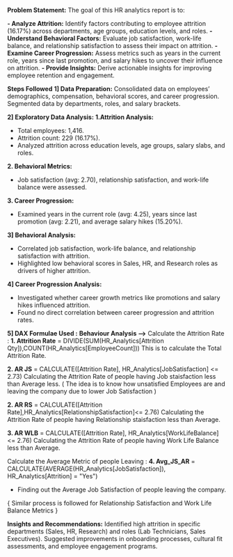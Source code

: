 **Problem Statement:**
The goal of this HR analytics report is to:

**- Analyze Attrition:** Identify factors contributing to employee attrition (16.17%) across departments, age groups, education levels, and roles.
**- Understand Behavioral Factors:** Evaluate job satisfaction, work-life balance, and relationship satisfaction to assess their impact on attrition.
**- Examine Career Progression:** Assess metrics such as years in the current role, years since last promotion, and salary hikes to uncover their influence on attrition.
**- Provide Insights:** Derive actionable insights for improving employee retention and engagement.

**Steps Followed**
**1] Data Preparation:**
Consolidated data on employees’ demographics, compensation, behavioral scores, and career progression.
Segmented data by departments, roles, and salary brackets.

**2] Exploratory Data Analysis:**
**1.Attrition Analysis:**
- Total employees: 1,416.
- Attrition count: 229 (16.17%).
- Analyzed attrition across education levels, age groups, salary slabs, and roles.

**2. Behavioral Metrics:**
- Job satisfaction (avg: 2.70), relationship satisfaction, and work-life balance were assessed.

**3. Career Progression:**
- Examined years in the current role (avg: 4.25), years since last promotion (avg: 2.21), and average salary hikes (15.20%).

**3] Behavioral Analysis:**
- Correlated job satisfaction, work-life balance, and relationship satisfaction with attrition.
- Highlighted low behavioral scores in Sales, HR, and Research roles as drivers of higher attrition.

**4] Career Progression Analysis:**
- Investigated whether career growth metrics like promotions and salary hikes influenced attrition.
- Found no direct correlation between career progression and attrition rates.

**5] DAX Formulae Used :**
**Behaviour Analysis -->**
Calculate the Attrition Rate :
**1. Attrition Rate** = DIVIDE(SUM(HR_Analytics[Attrition Qty]),COUNT(HR_Analytics[EmployeeCount]))
This is to calculate the Total Attrition Rate.

**2. AR JS** = CALCULATE([Attrition Rate], HR_Analytics[JobSatisfaction] <= 2.73)
Calculating the Attrition Rate of people having Job staisfaction less than Average less.
( The idea is to know how unsatisfied Employees are and leaving the company due to lower Job Satisfaction )

**2. AR RS** = CALCULATE([Attrition Rate],HR_Analytics[RelationshipSatisfaction]<= 2.76)
Calculating the Attrition Rate of people having Relationship staisfaction less than Average.

**3. AR WLB** = CALCULATE([Attrition Rate], HR_Analytics[WorkLifeBalance] <= 2.76)
Calculating the Attrition Rate of people having Work Life Balance less than Average.

Calculate the Average Metric of people Leaving :
**4. Avg_JS_AR** = CALCULATE(AVERAGE(HR_Analytics[JobSatisfaction]), HR_Analytics[Attrition] = "Yes")
- Finding out the Average Job Satisfaction of people leaving the company.

{ Similar process is followed for Relationship Satisfaction and Work Life Balance Metrics }

**Insights and Recommendations:**
Identified high attrition in specific departments (Sales, HR, Research) and roles (Lab Technicians, Sales Executives).
Suggested improvements in onboarding processes, cultural fit assessments, and employee engagement programs.
